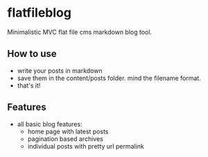 flatfileblog
============

Minimalistic MVC flat file cms markdown blog tool.

## How to use

- write your posts in markdown
- save them in the content/posts folder. mind the filename format.
- that's it!

## Features

- all basic blog features:
  - home page with latest posts
  - pagination based archives
  - individual posts with pretty url permalink
